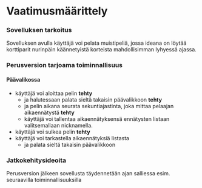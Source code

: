
# Vaatimusmäärittely

### Sovelluksen tarkoitus
 
Sovelluksen avulla käyttäjä voi pelata muistipeliä, jossa ideana on löytää korttiparit nurinpäin käännetyistä korteista mahdollisimman
lyhyessä ajassa. 

### Perusversion tarjoama toiminnallisuus

#### Päävalikossa
- käyttäjä voi aloittaa pelin **tehty**
  - ja halutessaan palata sieltä takaisin päävalikkoon **tehty**
  - ja pelin aikana seurata sekuntiajastinta, joka mittaa pelaajan aikaennätystä **tehty**
  - käyttäjä voi tallentaa aikaennätyksensä ennätysten listaan valitsemallaan nicknamella.
- käyttäjä voi sulkea pelin **tehty**
- käyttäjä voi tarkastella aikaennätyksiä listasta
  - ja palata sieltä takaisin päävalikkoon

### Jatkokehitysideoita 
Perusversion jälkeen sovellusta täydennetään ajan salliessa esim. seuraavilla toiminnallisuuksilla

 

